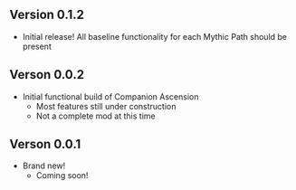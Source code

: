 ## Version 0.1.2
* Initial release! All baseline functionality for each Mythic Path should be present

## Verson 0.0.2
* Initial functional build of Companion Ascension
	* Most features still under construction
	* Not a complete mod at this time

## Verson 0.0.1
* Brand new!
	* Coming soon!